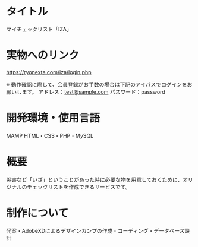 # タイトル
マイチェックリスト「IZA」

# 実物へのリンク
https://ryonexta.com/iza/login.php

※ 動作確認に際して、会員登録がお手数の場合は下記のアイパスでログインをお願いします。
アドレス：test@sample.com
パスワード：password

# 開発環境・使用言語
MAMP
HTML・CSS・PHP・MySQL

# 概要
災害など「いざ」ということがあった時に必要な物を用意しておくために、オリジナルのチェックリストを作成できるサービスです。

# 制作について
発案・AdobeXDによるデザインカンプの作成・コーディング・データベース設計
